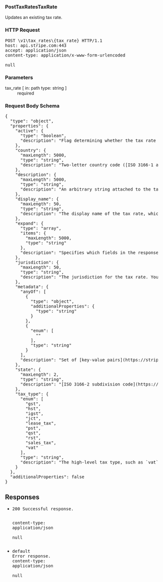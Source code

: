 <!DOCTYPE html><html><head><title></title><link rel="stylesheet" href="./OpenApi.css"/><meta charset="utf-8"/><meta name="viewport" content="width=device-width, initial-scale=1"/></head><body><article><section class="requestOverview"><h1 class="request-summary">PostTaxRatesTaxRate</h1><p class="request-description"><p>Updates an existing tax rate.</p></p></section><section class="http"><h3>HTTP Request</h3><pre class="http-example"><span class="request-line">POST</span> <span class="http-target">\v1\tax_rates\{tax_rate}</span> <span class="http-version">HTTP/1.1</span>&#xA;<span class="header-line">host</span>: <span class="header-value">api.stripe.com:443</span>&#xA;<span class="header-line">accept</span>: <span class="header-value">application/json</span>&#xA;<span class="header-line">content-type</span>: <span class="header-value">application/x-www-form-urlencoded</span>&#xA;&#xA;null</pre></section><dl class="parameters"><h3>Parameters</h3><dt class="parameter"><span class="parameter-name">tax_rate</span> [ in: <span class="parameter-location">path</span> type: <span class="parameter-type">string</span> ]</dt><dd class="parameter"><span class="parameter-description"></span> <span class="parameter-required">required</span></dd></dl><section class="requestContent"><h3>Request Body Schema</h3><pre class="schema">{&#xA;  &quot;type&quot;: &quot;object&quot;,&#xA;  &quot;properties&quot;: {&#xA;    &quot;active&quot;: {&#xA;      &quot;type&quot;: &quot;boolean&quot;,&#xA;      &quot;description&quot;: &quot;Flag determining whether the tax rate is active or inactive (archived). Inactive tax rates cannot be used with new applications or Checkout Sessions, but will still work for subscriptions and invoices that already have it set.&quot;&#xA;    },&#xA;    &quot;country&quot;: {&#xA;      &quot;maxLength&quot;: 5000,&#xA;      &quot;type&quot;: &quot;string&quot;,&#xA;      &quot;description&quot;: &quot;Two-letter country code ([ISO 3166-1 alpha-2](https://en.wikipedia.org/wiki/ISO_3166-1_alpha-2)).&quot;&#xA;    },&#xA;    &quot;description&quot;: {&#xA;      &quot;maxLength&quot;: 5000,&#xA;      &quot;type&quot;: &quot;string&quot;,&#xA;      &quot;description&quot;: &quot;An arbitrary string attached to the tax rate for your internal use only. It will not be visible to your customers.&quot;&#xA;    },&#xA;    &quot;display_name&quot;: {&#xA;      &quot;maxLength&quot;: 50,&#xA;      &quot;type&quot;: &quot;string&quot;,&#xA;      &quot;description&quot;: &quot;The display name of the tax rate, which will be shown to users.&quot;&#xA;    },&#xA;    &quot;expand&quot;: {&#xA;      &quot;type&quot;: &quot;array&quot;,&#xA;      &quot;items&quot;: {&#xA;        &quot;maxLength&quot;: 5000,&#xA;        &quot;type&quot;: &quot;string&quot;&#xA;      },&#xA;      &quot;description&quot;: &quot;Specifies which fields in the response should be expanded.&quot;&#xA;    },&#xA;    &quot;jurisdiction&quot;: {&#xA;      &quot;maxLength&quot;: 50,&#xA;      &quot;type&quot;: &quot;string&quot;,&#xA;      &quot;description&quot;: &quot;The jurisdiction for the tax rate. You can use this label field for tax reporting purposes. It also appears on your customer&#x2019;s invoice.&quot;&#xA;    },&#xA;    &quot;metadata&quot;: {&#xA;      &quot;anyOf&quot;: [&#xA;        {&#xA;          &quot;type&quot;: &quot;object&quot;,&#xA;          &quot;additionalProperties&quot;: {&#xA;            &quot;type&quot;: &quot;string&quot;&#xA;          }&#xA;        },&#xA;        {&#xA;          &quot;enum&quot;: [&#xA;            &quot;&quot;&#xA;          ],&#xA;          &quot;type&quot;: &quot;string&quot;&#xA;        }&#xA;      ],&#xA;      &quot;description&quot;: &quot;Set of [key-value pairs](https://stripe.com/docs/api/metadata) that you can attach to an object. This can be useful for storing additional information about the object in a structured format. Individual keys can be unset by posting an empty value to them. All keys can be unset by posting an empty value to `metadata`.&quot;&#xA;    },&#xA;    &quot;state&quot;: {&#xA;      &quot;maxLength&quot;: 2,&#xA;      &quot;type&quot;: &quot;string&quot;,&#xA;      &quot;description&quot;: &quot;[ISO 3166-2 subdivision code](https://en.wikipedia.org/wiki/ISO_3166-2:US), without country prefix. For example, \&quot;NY\&quot; for New York, United States.&quot;&#xA;    },&#xA;    &quot;tax_type&quot;: {&#xA;      &quot;enum&quot;: [&#xA;        &quot;gst&quot;,&#xA;        &quot;hst&quot;,&#xA;        &quot;igst&quot;,&#xA;        &quot;jct&quot;,&#xA;        &quot;lease_tax&quot;,&#xA;        &quot;pst&quot;,&#xA;        &quot;qst&quot;,&#xA;        &quot;rst&quot;,&#xA;        &quot;sales_tax&quot;,&#xA;        &quot;vat&quot;&#xA;      ],&#xA;      &quot;type&quot;: &quot;string&quot;,&#xA;      &quot;description&quot;: &quot;The high-level tax type, such as `vat` or `sales_tax`.&quot;&#xA;    }&#xA;  },&#xA;  &quot;additionalProperties&quot;: false&#xA;}</pre></section><section class="responses"><h2>Responses</h2><ul class="responses"><li class="response"><pre class="http-example"><span class="status-line">200</span> <span class="status-description">Successful response.</span>
<span class="header-line">content-type</span>: <span class="header-value">application/json</span>&#xA;&#xA;null</pre></li><li class="response"><pre class="http-example"><span class="status-line">default</span> <span class="status-description">Error response.</span>
<span class="header-line">content-type</span>: <span class="header-value">application/json</span>&#xA;&#xA;null</pre></li></ul></section></article></body></html>